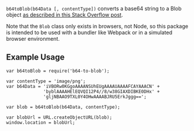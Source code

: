 `b64toBlob(b64Data [, contentType])` converts a base64 string to a Blob object
[as described in this Stack Overflow post](https://stackoverflow.com/a/16245768).

Note that the `Blob` class only exists in browsers, not Node, so this package is
intended to be used with a bundler like Webpack or in a simulated browser environment.

## Example Usage

    var b64toBlob = require('b64-to-blob');

    var contentType = 'image/png';
    var b64Data = 'iVBORw0KGgoAAAANSUhEUgAAAAUAAAAFCAYAAACN' +
                  'byblAAAAHElEQVQI12P4//8/w38GIAXDIBKE0DHx' +
                  'gljNBAAO9TXL0Y4OHwAAAABJRU5ErkJggg==';
    
    var blob = b64toBlob(b64Data, contentType);

    var blobUrl = URL.createObjectURL(blob);
    window.location = blobUrl;
